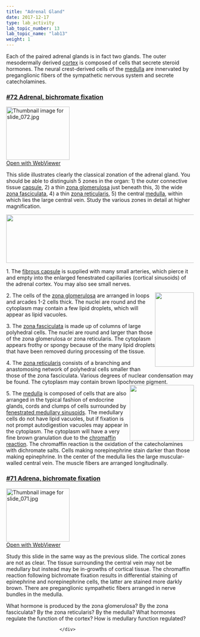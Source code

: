 ```yaml
---
title: "Adrenal Gland"
date: 2017-12-17
type: lab_activity
lab_topic_number: 13
lab_topic_name: "lab13"
weight: 1
---
```

<div class="entrybody">
						<p>Each of the paired adrenal glands is in fact two glands.  The outer mesodermally derived <u>cortex</u> is composed of cells that secrete steroid hormones.  The neural crest-derived cells of the <u>medulla</u> are innervated by preganglionic fibers of the sympathetic nervous system and secrete catecholamines.  </p>

<h3><u><b>#72 Adrenal, bichromate fixation</b></u></h3>

<div class="thumbnail"> <a href="http://virtualslides.cumc.columbia.edu/72.svs/view.apml?" target="_blank"><img alt="Thumbnail image for slide_072.jpg" src="/assets/images/slide_072-thumb-170x143-1563.jpg" width="170" height="143" class="mt-image-left"></a><br><a href="http://virtualslides.cumc.columbia.edu/72.svs/view.apml?" target="_blank">Open with WebViewer</a> </div>

This slide illustrates clearly the classical zonation of the adrenal gland. You should be able to distinguish 5 zones in the organ: 1) the outer connective tissue <u>capsule</u>, 2) a thin <u>zona glomerulosa</u> just beneath this, 3) the wide <u>zona fasciculata</u>, 4) a thin <u>zona reticularis</u>, 5) the central <u>medulla</u>, within which lies the large central vein. Study the various zones in detail at higher magnification.<br>
<div style="text-align: center;"><img src="/assets/images/72%20adrenal%20-%20zones.jpg" style="width:630px; height:130px;"></div>

<p>1. The <u>fibrous capsule</u> is supplied with many small arteries, which pierce it and empty into the enlarged fenestrated capillaries (cortical sinusoids) of the adrenal cortex. You may also see small nerves.</p>

<p><img src="/assets/images/72%20adrenal%20-%20capsule%2C%20glomerulosa%2C%20fasciculata.jpg" style="width:104px; height:200px; float:right;">2. The cells of the <u>zona glomerulosa</u> are arranged in loops and arcades 1-2 cells thick. The nuclei are round and the cytoplasm may contain a few lipid droplets, which will appear as lipid vacuoles.</p>

<p>3. The <u>zona fasciculata</u> is made up of columns of large polyhedral cells. The nuclei are round and larger than those of the zona glomerulosa or zona reticularis. The cytoplasm appears frothy or spongy because of the many lipid droplets that have been removed during processing of the tissue.</p>

<p>4. The <u>zona reticularis</u> consists of a branching and anastomosing network of polyhedral cells smaller than those of the zona fasciculata. Various degrees of nuclear condensation may be found. The cytoplasm may contain brown lipochrome pigment. <img src="/assets/images/72%20adrenal%20-%20reticularis%2C%20medulla.jpg" style="width:172px; height:150px; float:right;"></p>

<p>5. The <u>medulla</u> is composed of cells that are also arranged in the typical fashion of endocrine glands, cords and clumps of cells surrounded by <u>fenestrated medullary sinusoids</u>. The medullary cells do not have lipid vacuoles, but if fixation is not prompt autodigestion vacuoles may appear in the cytoplasm. The cytoplasm will have a very fine brown granulation due to the <u>chromaffin reaction</u>. The chromaffin reaction is the oxidation of the catecholamines with dichromate salts. Cells making norepinephrine stain darker than those making epinephrine. In the center of the medulla lies the large muscular-walled central vein. The muscle fibers are arranged longitudinally.</p>

<h3><u><b>#71 Adrena, bichromate fixation</b></u></h3>

<div class="thumbnail"> <a href="http://virtualslides.cumc.columbia.edu/71.svs/view.apml?" target="_blank"><img alt="Thumbnail image for slide_071.jpg" src="/assets/images/slide_071-thumb-170x143-1560.jpg" width="170" height="143" class="mt-image-left"></a><br><a href="http://virtualslides.cumc.columbia.edu/71.svs/view.apml?" target="_blank">Open with WebViewer</a> </div>

<p>Study this slide in the same way as the previous slide.  The cortical zones are not as clear. The tissue surrounding the central vein may not be medullary but instead may be in-growths of cortical tissue.  The chromaffin reaction following bichromate fixation results in differential staining of epinephrine and norepinephrine cells, the latter are stained more darkly brown. There are preganglionic sympathetic fibers arranged in nerve bundles in the medulla.  </p>

<p>What hormone is produced by the zona glomerulosa? By the zona fasciculata? By the zona reticularis? By the medulla? What hormones regulate the function of the cortex? How is medullary function regulated?</p>
						
						
						</div>
